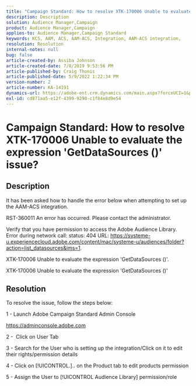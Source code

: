 ```yaml
---
title: "Campaign Standard: How to resolve XTK-170006 Unable to evaluate the expression 'GetDataSources ()' issue?"
description: Description
solution: Audience Manager,Campaign
product: Audience Manager,Campaign
applies-to: Audience Manager,Campaign Standard
keywords: KCS, AAM, ACS, AAM-ACS, Integration, AAM-ACS integration,
resolution: Resolution
internal-notes: null
bug: false
article-created-by: Assiba Johnson
article-created-date: 7/8/2019 9:53:56 PM
article-published-by: Craig Thonis
article-published-date: 5/9/2022 1:22:34 PM
version-number: 2
article-number: KA-14191
dynamics-url: https://adobe-ent.crm.dynamics.com/main.aspx?forceUCI=1&pagetype=entityrecord&etn=knowledgearticle&id=322eb0db-caa1-e911-a96a-000d3a34e213
exl-id: cd871aa5-e12f-4399-9290-c1f84e8d9e54
---
```

# Campaign Standard: How to resolve XTK-170006 Unable to evaluate the expression 'GetDataSources ()' issue?

## Description


It has been asked how to handle the error below when attempting to set up the AAM-ACS integration.



RST-360011 An error has occurred. Please contact the administrator.

Verify that you have permission to access the Adobe Audience Library. Error during network call: status: 404 URL: https://systeme-u.experiencecloud.adobe.com/content/mac/systeme-u/audiences/folder?action=list_datasources&ims=1.

XTK-170006 Unable to evaluate the expression 'GetDataSources ()'.

XTK-170006 Unable to evaluate the expression 'GetDataSources ()'


## Resolution


To resolve the issue, follow the steps below:



1 - Launch Adobe Campaign Standard Admin Console

https://adminconsole.adobe.com

2 -  Click on User Tab

3 - Search for the User who is setting up the integration/Click on it to edit their rights/permission details

4 - Click on  [!UICONTROL.].. on the Product tab to edit products permission

5 - Assign the User to [!UICONTROL Audience Library] permission/role
